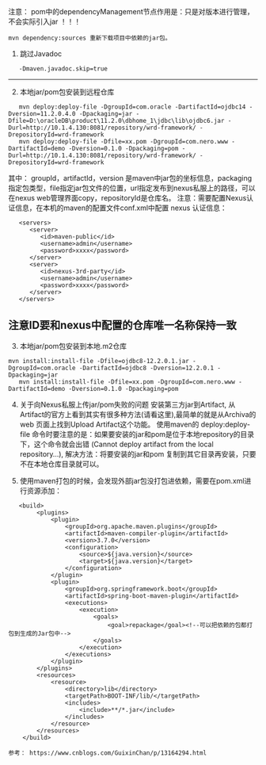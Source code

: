注意： pom中的dependencyManagement节点作用是：只是对版本进行管理，不会实际引入jar ！！！

```
mvn dependency:sources 重新下载项目中依赖的jar包。
```
1. 跳过Javadoc
```
   -Dmaven.javadoc.skip=true
```
---------------------------------
2. 本地jar/pom包安装到远程仓库
```
   mvn deploy:deploy-file -DgroupId=com.oracle -DartifactId=ojdbc14 -Dversion=11.2.0.4.0 -Dpackaging=jar -Dfile=D:\oracleDB\product\11.2.0\dbhome_1\jdbc\lib\ojdbc6.jar -Durl=http://10.1.4.130:8081/repository/wrd-framework/ -DrepositoryId=wrd-framework
   mvn deploy:deploy-file -Dfile=xx.pom -DgroupId=com.nero.www -DartifactId=demo -Dversion=0.1.0 -Dpackaging=pom -Durl=http://10.1.4.130:8081/repository/wrd-framework/ -DrepositoryId=wrd-framework
```
   其中：
groupId，artifactId，version 是maven中jar包的坐标信息，packaging指定包类型，file指定jar包文件的位置，url指定发布到nexus私服上的路径，可以在nexus web管理界面copy，repositoryId是仓库名。
注意：需要配置Nexus认证信息，在本机的maven的配置文件conf.xml中配置 nexus 认证信息：
```
   <servers>
      <server>
         <id>maven-public</id>
         <username>admin</username>
         <password>xxxx</password>
      </server>
      <server>
         <id>nexus-3rd-party</id>
         <username>admin</username>
         <password>xxxx</password>
      </server>
   </servers>
```
注意ID要和nexus中配置的仓库唯一名称保持一致
--------------------------------------
3. 本地jar/pom包安装到本地.m2仓库
```
mvn install:install-file -Dfile=ojdbc8-12.2.0.1.jar -DgroupId=com.oracle -DartifactId=ojdbc8 -Dversion=12.2.0.1 -Dpackaging=jar
   mvn install:install-file -Dfile=xx.pom -DgroupId=com.nero.www -DartifactId=demo -Dversion=0.1.0 -Dpackaging=pom
```
4. 关于向Nexus私服上传jar/pom失败的问题
   安装第三方jar到Artifact, 从Artifact的官方上看到其实有很多种方法(请看这里),最简单的就是从Archiva的web 页面上找到Upload Artifact这个功能。
   使用maven的 deploy:deploy-file 命令时要注意的是：如果要安装的jar和pom是位于本地repository的目录下，这个命令就会出错 (Cannot deploy artifact from the local repository…), 
   解决方法：将要安装的jar和pom 复制到其它目录再安装，只要不在本地仓库目录就可以。

5. 使用maven打包的时候，会发现外部jar包没打包进依赖，需要在pom.xml进行资源添加：
```
   <build>
        <plugins>
            <plugin>
                <groupId>org.apache.maven.plugins</groupId>
                <artifactId>maven-compiler-plugin</artifactId>
                <version>3.7.0</version>
                <configuration>
                    <source>${java.version}</source>
                    <target>${java.version}</target>
                </configuration>
            </plugin>
            <plugin>
                <groupId>org.springframework.boot</groupId>
                <artifactId>spring-boot-maven-plugin</artifactId>
                <executions>
                    <execution>
                        <goals>
                            <goal>repackage</goal><!--可以把依赖的包都打包到生成的Jar包中-->
                        </goals>
                    </execution>
                </executions>
            </plugin>
        </plugins>
        <resources>
            <resource>
                <directory>lib</directory>
                <targetPath>BOOT-INF/lib/</targetPath>
                <includes>
                    <include>**/*.jar</include>
                </includes>
            </resource>
        </resources>
    </build>
```
    参考： https://www.cnblogs.com/GuixinChan/p/13164294.html
